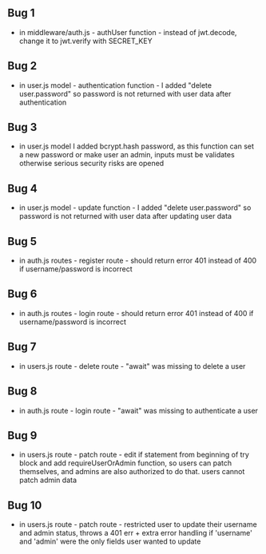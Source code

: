 ## Bug 1

- in middleware/auth.js - authUser function - instead of jwt.decode, change it to jwt.verify with SECRET_KEY

## Bug 2

- in user.js model - authentication function - I added "delete user.password" so password is not returned with user data after authentication

## Bug 3

- in user.js model I added bcrypt.hash password, as this function can set a new password or make user an admin, inputs must be validates otherwise serious security risks are opened

## Bug 4

- in user.js model - update function - I added "delete user.password" so password is not returned with user data after updating user data

## Bug 5

- in auth.js routes - register route - should return error 401 instead of 400 if username/password is incorrect

## Bug 6

- in auth.js routes - login route - should return error 401 instead of 400 if username/password is incorrect
  
## Bug 7

- in users.js route - delete route - "await" was missing to delete a user
  
## Bug 8

- in auth.js route - login route - "await" was missing to authenticate a user

## Bug 9

- in users.js route - patch route - edit if statement from beginning of try block and add requireUserOrAdmin function, so users can patch themselves, and admins are also authorized to do that. users cannot patch admin data

## Bug 10

- in users.js route - patch route - restricted user to update their username and admin status, throws a 401 err + extra error handling if 'username' and 'admin' were the only fields user wanted to update

